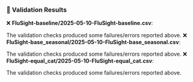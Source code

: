 ### 🧪 Validation Results
❌ **FluSight-baseline/2025-05-10-FluSight-baseline.csv**:

The validation checks produced some failures/errors reported above.
❌ **FluSight-base_seasonal/2025-05-10-FluSight-base_seasonal.csv**:

The validation checks produced some failures/errors reported above.
❌ **FluSight-equal_cat/2025-05-10-FluSight-equal_cat.csv**:

The validation checks produced some failures/errors reported above.

